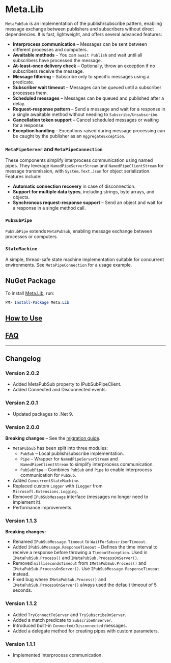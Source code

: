﻿# Meta.Lib

`MetaPubSub` is an implementation of the publish/subscribe pattern, enabling message exchange between publishers and subscribers without direct dependencies. It is fast, lightweight, and offers several advanced features:

- **Interprocess communication** – Messages can be sent between different processes and computers.
- **Awaitable methods** – You can `await Publish` and wait until all subscribers have processed the message.
- **At-least-once delivery check** – Optionally, throw an exception if no subscribers receive the message.
- **Message filtering** – Subscribe only to specific messages using a predicate.
- **Subscriber wait timeout** – Messages can be queued until a subscriber processes them.
- **Scheduled messages** – Messages can be queued and published after a delay.
- **Request-response pattern** – Send a message and wait for a response in a single awaitable method without needing to `Subscribe/Unsubscribe`.
- **Cancellation token support** – Cancel scheduled messages or waiting for a response.
- **Exception handling** – Exceptions raised during message processing can be caught by the publisher as an `AggregateException`.

### `MetaPipeServer` and `MetaPipeConnection`

These components simplify interprocess communication using named pipes. They leverage `NamedPipeServerStream` and `NamedPipeClientStream` for message transmission, with `System.Text.Json` for object serialization. Features include:

- **Automatic connection recovery** in case of disconnection.
- **Support for multiple data types**, including strings, byte arrays, and objects.
- **Synchronous request-response support** – Send an object and wait for a response in a single method call.

### `PubSubPipe`

`PubSubPipe` extends `MetaPubSub`, enabling message exchange between processes or computers.

### `StateMachine`

A simple, thread-safe state machine implementation suitable for concurrent environments. See `MetaPipeConnection` for a usage example.

## NuGet Package

To install [Meta.Lib](https://www.nuget.org/packages/Meta.Lib/), run:

```powershell
PM> Install-Package Meta.Lib
```

## [How to Use](https://github.com/dzaliznyak/Meta.Lib/wiki/HowTo)

## [FAQ](https://github.com/dzaliznyak/Meta.Lib/wiki/FAQ)

---

## Changelog

### Version 2.0.2

- Added MetaPubSub property to IPubSubPipeClient.
- Added Connected and Disconnected events.

### Version 2.0.1

- Updated packages to .Net 9.

### Version 2.0.0

**Breaking changes** – See the [migration guide](https://github.com/dzaliznyak/Meta.Lib/wiki/MigrationTo20).

- `MetaPubSub` has been split into three modules:
  - `PubSub` – Local publish/subscribe implementation.
  - `Pipe` – Wrapper for `NamedPipeServerStream` and `NamedPipeClientStream` to simplify interprocess communication.
  - `PubSubPipe` – Combines `PubSub` and `Pipe` to enable interprocess communication for `PubSub`.
- Added `ConcurrentStateMachine`.
- Replaced custom `Logger` with `ILogger` from `Microsoft.Extensions.Logging`.
- Removed `IPubSubMessage` interface (messages no longer need to implement it).
- Performance improvements.

### Version 1.1.3

**Breaking changes:**

- Renamed `IPubSubMessage.Timeout` to `WaitForSubscriberTimeout`.
- Added `IPubSubMessage.ResponseTimeout` – Defines the time interval to receive a response before throwing a `TimeoutException`. Used in `IMetaPubSub.Process()` and `IMetaPubSub.ProcessOnServer()`.
- Removed `millisecondsTimeout` from `IMetaPubSub.Process()` and `IMetaPubSub.ProcessOnServer()`. Use `IPubSubMessage.ResponseTimeout` instead.
- Fixed bug where `IMetaPubSub.Process()` and `IMetaPubSub.ProcessOnServer()` always used the default timeout of 5 seconds.

### Version 1.1.2

- Added `TryConnectToServer` and `TrySubscribeOnServer`.
- Added a match predicate to `SubscribeOnServer`.
- Introduced built-in `Connected/Disconnected` messages.
- Added a delegate method for creating pipes with custom parameters.

### Version 1.1.1

- Implemented interprocess communication.

